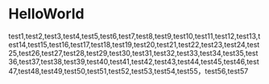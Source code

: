 # HelloWorld

test1,test2,test3,test4,test5,test6,test7,test8,test9,test10,test11,test12,test13,test14,test15,test16,test17,test18,test19,test20,test21,test22,test23,test24,test25,test26,test27,test28,test29,test30,test31,test32,test33,test34,test35,test36,test37,test38,test39,test40,test41,test42,test43,test44,test45,test46,test47,test48,test49,test50,test51,test52,test53,test54,test55，test56,test57
